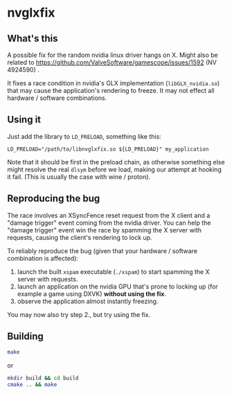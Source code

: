 # nvglxfix

## What's this

A possible fix for the random nvidia linux driver hangs on X. Might also be related to https://github.com/ValveSoftware/gamescope/issues/1592 (NV 4924590) .

It fixes a race condition in nvidia's GLX implementation (`libGLX_nvidia.so`) that may cause the application's rendering to freeze. It may not effect all hardware / software combinations.

## Using it

Just add the library to `LD_PRELOAD`, something like this:
```
LD_PRELOAD="/path/to/libnvglxfix.so ${LD_PRELOAD}" my_application
```
Note that it should be first in the preload chain, as otherwise something else might resolve the real `dlsym` before we load, making our attempt at hooking it fail. (This is usually the case with wine / proton).

## Reproducing the bug

The race involves an XSyncFence reset request from the X client and a "damage trigger" event coming from the nvidia driver. You can help the "damage trigger" event win the race by spamming the X server with requests, causing the client's rendering to lock up.

To reliably reproduce the bug (given that your hardware / software combination is affected):
1. launch the built `xspam` executable (`./xspam`) to start spamming the X server with requests.
2. launch an application on the nvidia GPU that's prone to locking up (for example a game using DXVK) **without using the fix**.
3. observe the application almost instantly freezing.

You may now also try step 2., but try using the fix.

## Building

```sh
make
```

or

```sh
mkdir build && cd build
cmake .. && make
```
